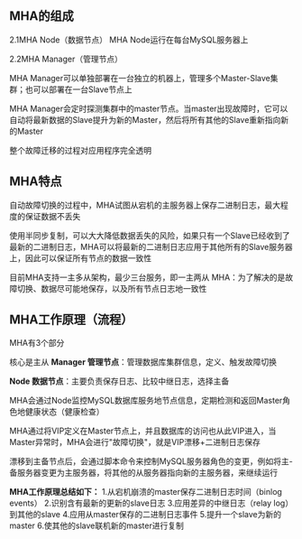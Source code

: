 ## MHA的组成

2.1MHA Node（数据节点）
MHA Node运行在每台MySQL服务器上

2.2MHA Manager（管理节点）

MHA Manager可以单独部署在一台独立的机器上，管理多个Master-Slave集群；也可以部署在一台Slave节点上

MHA Manager会定时探测集群中的master节点。当master出现故障时，它可以自动将最新数据的Slave提升为新的Master，然后将所有其他的Slave重新指向新的Master

整个故障迁移的过程对应用程序完全透明




## MHA特点

自动故障切换的过程中，MHA试图从宕机的主服务器上保存二进制日志，最大程度的保证数据不丢失

使用半同步复制，可以大大降低数据丢失的风险，如果只有一个Slave已经收到了最新的二进制日志，MHA可以将最新的二进制日志应用于其他所有的Slave服务器上，因此可以保证所有节点的数据一致性

目前MHA支持一主多从架构，最少三台服务，即一主两从
MHA：为了解决的是故障切换、数据尽可能地保存，以及所有节点日志地一致性





## MHA工作原理（流程）

MHA有3个部分

核心是主从
**Manager 管理节点**：管理数据库集群信息，定义、触发故障切换

**Node 数据节点**：主要负责保存日志、比较中继日志，选择主备

MHA会通过Node监控MySQL数据库服务地节点信息，定期检测和返回Master角色地健康状态（健康检查）

MHA通过将VIP定义在Master节点上，并且数据库的访问也从此VIP进入，当Master异常时，MHA会进行"故障切换"，就是VIP漂移+二进制日志保存

漂移到主备节点后，会通过脚本命令来控制MySQL服务器角色的变更，例如将主-备服务器变更为主服务器，将其他的从服务器指向新的主服务器，来继续运行

**MHA工作原理总结如下：**
1.从宕机崩溃的master保存二进制日志时间（binlog events）
2.识别含有最新的更新的slave日志
3.应用差异的中继日志（relay log）到其他的slave
4.应用从master保存的二进制日志事件
5.提升一个slave为新的master
6.使其他的slave联机新的master进行复制




